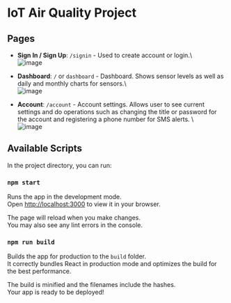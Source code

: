 # IoT Air Quality Project

## Pages
- **Sign In / Sign Up**: `/signin` - Used to create account or login.\ \
![image](https://user-images.githubusercontent.com/43227523/167073010-f97aaa70-3f42-43c8-a467-c4f43e592ee2.png)

- **Dashboard**: `/` or `dashboard` - Dashboard. Shows sensor levels as well as daily and monthly charts for sensors.\ \
![image](https://user-images.githubusercontent.com/43227523/167073170-9e770dd1-81f4-4c7a-987c-e36f1cd8fa4f.png)


- **Account**: `/account` - Account settings. Allows user to see current settings and do operations such as changing the title or password for the account and registering a phone number for SMS alerts. \ \
![image](https://user-images.githubusercontent.com/43227523/167073225-48ce645f-9db7-4b80-845e-f2860f2a8cd9.png)



## Available Scripts

In the project directory, you can run:

### `npm start`

Runs the app in the development mode.\
Open [http://localhost:3000](http://localhost:3000) to view it in your browser.

The page will reload when you make changes.\
You may also see any lint errors in the console.

### `npm run build`

Builds the app for production to the `build` folder.\
It correctly bundles React in production mode and optimizes the build for the best performance.

The build is minified and the filenames include the hashes.\
Your app is ready to be deployed!
